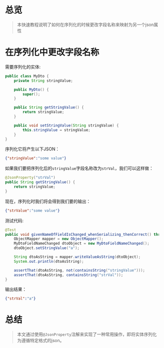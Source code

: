 # 总览
> 本快速教程说明了如何在序列化的时候更改字段名称来映射为另一个json属性

# 在序列化中更改字段名称

需要序列化的实体:

```java
public class MyDto {
    private String stringValue;

    public MyDto() {
        super();
    }

    public String getStringValue() {
        return stringValue;
    }

    public void setStringValue(String stringValue) {
        this.stringValue = stringValue;
    }
}
```

序列化它将产生以下JSON：

```json
{"stringValue":"some value"}
```

如果我们要把序列化后的`stringValue`字段名称改为`strVal`，我们可以这样做：

```java
@JsonProperty("strVal")
public String getStringValue() {
    return stringValue;
}
```

现在，序列化时我们将会得到我们要的输出：

```json
{"strValue":"some value"}
```

测试代码:

```java
@Test
public void givenNameOfFieldIsChanged_whenSerializing_thenCorrect() throws JsonParseException, IOException {
    ObjectMapper mapper = new ObjectMapper();
    MyDtoFieldNameChanged dtoObject = new MyDtoFieldNameChanged();
    dtoObject.setStringValue("a");

    String dtoAsString = mapper.writeValueAsString(dtoObject);
    System.out.println(dtoAsString);

    assertThat(dtoAsString, not(containsString("stringValue")));
    assertThat(dtoAsString, containsString("strVal"));
}
```

输出结果：

```json
{"strVal":"a"}
```

# 总结
> 本文通过使用`@JsonProperty`注解来实现了一种常用操作，即将实体序列化为遵循特定格式的json。